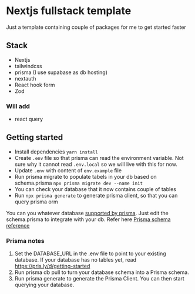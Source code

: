 # Nextjs fullstack template

Just a template containing couple of packages for me to get started faster

## Stack

- Nextjs
- tailwindcss
- prisma (I use supabase as db hosting)
- nextauth
- React hook form
- Zod

### Will add

- react query

## Getting started

- Install dependencies `yarn install`
- Create `.env` file so that prisma can read the environment variable. Not sure why it cannot read `.env.local` so we will live with this for now.
- Update `.env` with content of `env.example` file
- Run prisma migrate to populate tabels in your db based on schema.prisma `npx prisma migrate dev --name init`
- You can check your database that it now contains couple of tables
- Run `npx prisma generate` to generate prisma client, so that you can query prisma orm

You can you whatever database [supported by prisma](https://www.prisma.io/docs/reference/database-reference/supported-databases). Just edit the schema.prisma to integrate with your db. Refer here [Prisma schema reference](https://www.prisma.io/docs/reference/api-reference/prisma-schema-reference)

### Prisma notes

1. Set the DATABASE_URL in the .env file to point to your existing database. If your database has no tables yet, read https://pris.ly/d/getting-started
1. Run prisma db pull to turn your database schema into a Prisma schema.
1. Run prisma generate to generate the Prisma Client. You can then start querying your database.
